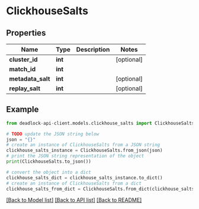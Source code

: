 # ClickhouseSalts


## Properties

Name | Type | Description | Notes
------------ | ------------- | ------------- | -------------
**cluster_id** | **int** |  | [optional] 
**match_id** | **int** |  | 
**metadata_salt** | **int** |  | [optional] 
**replay_salt** | **int** |  | [optional] 

## Example

```python
from deadlock-api-client.models.clickhouse_salts import ClickhouseSalts

# TODO update the JSON string below
json = "{}"
# create an instance of ClickhouseSalts from a JSON string
clickhouse_salts_instance = ClickhouseSalts.from_json(json)
# print the JSON string representation of the object
print(ClickhouseSalts.to_json())

# convert the object into a dict
clickhouse_salts_dict = clickhouse_salts_instance.to_dict()
# create an instance of ClickhouseSalts from a dict
clickhouse_salts_from_dict = ClickhouseSalts.from_dict(clickhouse_salts_dict)
```
[[Back to Model list]](../README.md#documentation-for-models) [[Back to API list]](../README.md#documentation-for-api-endpoints) [[Back to README]](../README.md)


